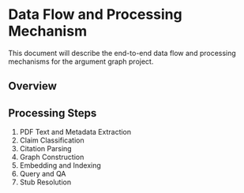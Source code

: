 # Data Flow and Processing Mechanism

This document will describe the end-to-end data flow and processing mechanisms for the argument graph project.

## Overview

<!-- Add a high-level diagram or description of the data flow here. -->

## Processing Steps

1. PDF Text and Metadata Extraction
2. Claim Classification
3. Citation Parsing
4. Graph Construction
5. Embedding and Indexing
6. Query and QA
7. Stub Resolution

<!-- Fill in details for each step as the project evolves. --> 